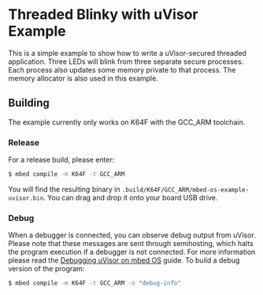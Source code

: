 # Threaded Blinky with uVisor Example

This is a simple example to show how to write a uVisor-secured threaded
application. Three LEDs will blink from three separate secure processes. Each
process also updates some memory private to that process. The memory allocator
is also used in this example.

## Building

The example currently only works on K64F with the GCC_ARM toolchain.

### Release

For a release build, please enter:

```bash
$ mbed compile -m K64F -t GCC_ARM
```

You will find the resulting binary in `.build/K64F/GCC_ARM/mbed-os-example-uvisor.bin`. You can drag and drop it onto your board USB drive.

### Debug

When a debugger is connected, you can observe debug output from uVisor. Please note that these messages are sent through semihosting, which halts the program execution if a debugger is not connected. For more information please read the [Debugging uVisor on mbed OS](https://github.com/ARMmbed/uvisor/blob/master/docs/api/DEBUGGING.md) guide. To build a debug version of the program:

```bash
$ mbed compile -m K64F -t GCC_ARM -o "debug-info"
```
